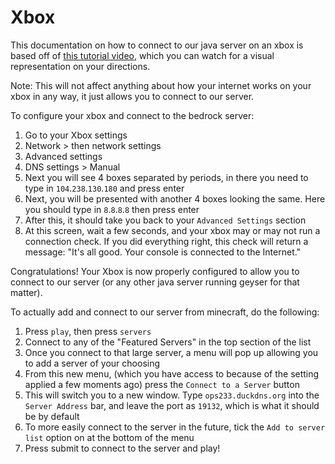 # Xbox

This documentation on how to connect to our java server on an xbox is based off of [this tutorial video](https://youtu.be/g8mHvasVHMs), which you can watch for a visual representation on your directions.

Note: This will not affect anything about how your internet works on your xbox in any way, it just allows you to connect to our server.

To configure your xbox and connect to the bedrock server:

1. Go to your Xbox settings
2. Network > then network settings
3. Advanced settings
4. DNS settings > Manual
5. Next you will see 4 boxes separated by periods, in there you need to type in `104`.`238`.`130`.`180` and press enter
6. Next, you will be presented with another 4 boxes looking the same. Here you should type in `8`.`8`.`8`.`8` then press enter
7. After this, it should take you back to your `Advanced Settings` section
8. At this screen, wait a few seconds, and your xbox may or may not run a connection check. If you did everything right, this check will return a message: "It's all good. Your console is connected to the Internet."

Congratulations! Your Xbox is now properly configured to allow you to connect to our server (or any other java server running geyser for that matter).

To actually add and connect to our server from minecraft, do the following:

1. Press `play`, then press `servers`
2. Connect to any of the "Featured Servers" in the top section of the list
3. Once you connect to that large server, a menu will pop up allowing you to add a server of your choosing
4. From this new menu, (which you have access to because of the setting applied a few moments ago) press the `Connect to a Server` button
5. This will switch you to a new window. Type `ops233.duckdns.org` into the `Server Address` bar, and leave the port as `19132`, which is what it should be by default
6. To more easily connect to the server in the future, tick the `Add to server list` option on at the bottom of the menu
7. Press submit to connect to the server and play!